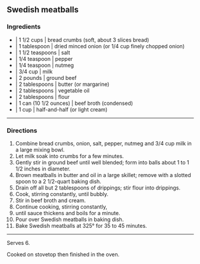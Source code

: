 ## Swedish meatballs

### Ingredients

* | 1 1/2 cups            | bread crumbs (soft, about 3 slices bread)
* | 1 tablespoon          | dried minced onion (or 1/4 cup finely chopped onion)
* | 1 1/2 teaspoons       | salt
* | 1/4 teaspoon          | pepper
* | 1/4 teaspoon          | nutmeg
* | 3/4 cup               | milk
* | 2 pounds              | ground beef
* | 2 tablespoons         | butter (or margarine)
* | 2 tablespoons         | vegetable oil
* | 2 tablespoons         | flour
* | 1 can (10 1/2 ounces) | beef broth (condensed)
* | 1 cup                 | half-and-half (or light cream)

---

### Directions

1. Combine bread crumbs, onion, salt, pepper, nutmeg and 3/4 cup milk in a large mixing bowl.
1. Let milk soak into crumbs for a few minutes.
1. Gently stir in ground beef until well blended; form into balls about 1 to 1 1/2 inches in diameter.
1. Brown meatballs in butter and oil in a large skillet; remove with a slotted spoon to a 2 1/2-quart baking dish.
1. Drain off all but 2 tablespoons of drippings; stir flour into drippings.
1. Cook, stirring constantly, until bubbly.
1. Stir in beef broth and cream.
1. Continue cooking, stirring constantly, 
1. until sauce thickens and boils for a minute.
1. Pour over Swedish meatballs in baking dish.
1. Bake Swedish meatballs at 325° for 35 to 45 minutes.

---

Serves 6.

Cooked on stovetop then finished in the oven.
